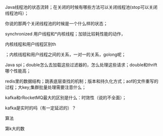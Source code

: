 Java线程池的状态流转；在关闭的时候有哪些方法可以关闭线程池(stop可以关闭线程池吗）；

你说的那两个关闭线程池的时候是一个什么样的状态；

synchronized 用户线程和*内核线程；加锁比较耗性能的动作，

内核线程和用户线程区别th

；内核线程和用户线程之间的关系，一对一的关系，golong呢；

Java spi；double怎么去加载这些过滤器的，怎么处理这些请求；double和thrift哪个性能高；

redis里的数据结构；跳表底层查找的机制；版本和持久化方式；aof的文件重写的过程；大key;集群批量处理需要注意什么；

kafka和rRocketMQ最大的区别是什么：时效性（说的不全面）；

kafka是实时的吗（有一定延迟的）？

算法

第k大的数

